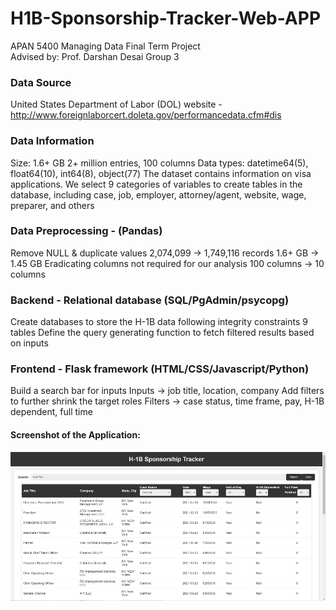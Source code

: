 # H1B-Sponsorship-Tracker-Web-APP  
APAN 5400 Managing Data Final Term Project  
Advised by: Prof. Darshan Desai 
Group 3  

### Data Source
United States Department of Labor (DOL) website - http://www.foreignlaborcert.doleta.gov/performancedata.cfm#dis

### Data Information
Size: 1.6+ GB
2+ million entries, 100 columns
Data types: datetime64(5), float64(10), int64(8), object(77)
The dataset contains information on visa applications. We select 9 categories of variables to create tables in the database, including case, job, employer, attorney/agent, website, wage, preparer, and others

### Data Preprocessing - (Pandas)
Remove NULL & duplicate values
2,074,099 -> 1,749,116 records
1.6+ GB -> 1.45 GB
Eradicating columns not required for our analysis
100 columns -> 10 columns

### Backend - Relational database (SQL/PgAdmin/psycopg)
Create databases to store the H-1B data following integrity constraints
	9 tables
Define the query generating function to fetch filtered results based on inputs

### Frontend - Flask framework (HTML/CSS/Javascript/Python)
Build a search bar for inputs
Inputs -> job title, location, company
Add filters to further shrink the target roles
Filters -> case status, time frame, pay, H-1B dependent, full time

#### Screenshot of the Application:
![Interface](static/Interface-Screenshot.png)
